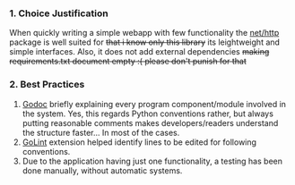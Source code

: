 ### 1. Choice Justification

When quickly writing a simple webapp with few functionality the [net/http](https://pkg.go.dev/net/http) package is well suited for ~~that i know only this library~~ its leightweight and simple interfaces. Also, it does not add external dependencies ~~making requirements.txt document empty :\( please don't punish for that~~

### 2. Best Practices
1. [Godoc](https://go.dev/blog/godoc) briefly explaining every program component/module involved in the system. Yes, this regards Python conventions rather, but always putting reasonable comments makes developers/readers understand the structure faster... In most of the cases.
2. [GoLint](https://github.com/golangci/golangci-lint) extension helped identify lines to be edited for following conventions.
3. Due to the application having just one functionality, a testing has been done manually, without automatic systems.

